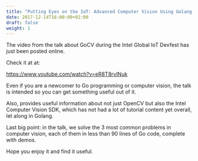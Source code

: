 ```yaml
---
title: "Putting Eyes on the IoT: Advanced Computer Vision Using Golang - The Video"
date: 2017-12-14T16:00:00+02:00
draft: false
weight: 1
---
```


The video from the talk about GoCV during the Intel Global IoT Devfest has just been posted online.

Check it at at:

https://www.youtube.com/watch?v=eR8T8rvlNuk

Even if you are a newcomer to Go programming or computer vision, the talk is intended so you can get something useful out of it.

Also, provides useful information about not just OpenCV but also the Intel Computer Vision SDK, which has not had a lot of tutorial content yet overall, let along in Golang.

Last big point: in the talk, we solve the 3 most common problems in computer vision, each of them in less than 90 lines of Go code, complete with demos.

Hope you enjoy it and find it useful.
